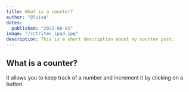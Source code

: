 ```yaml
---
title: What is a counter?
author: "@luisa"
dates:
  published: "2022-06-01"
image: "/rctritec_ipad.jpg"  
description: This is a short description about my counter post.
---
```


 ## What is a counter?

It allows you to keep track of a number and increment it by clicking on a button.

<Counter></Counter>